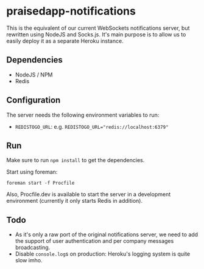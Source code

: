 # praisedapp-notifications

This is the equivalent of our current WebSockets notifications server, but
rewritten using NodeJS and Socks.js.
It's main purpose is to allow us to easily deploy it as a separate Heroku
instance.

## Dependencies

* NodeJS / NPM
* Redis

## Configuration

The server needs the following environment variables to run:

* `REDISTOGO_URL`: e.g. `REDISTOGO_URL="redis://localhost:6379"`

## Run

Make sure to run `npm install` to get the dependencies.

Start using foreman:

    foreman start -f Procfile

Also, Procfile.dev is available to start the server in a development environment
(currently it only starts Redis in addition).


## Todo

* As it's only a raw port of the original notifications server, we need to
  add the support of user authentication and per company messages broadcasting.
* Disable `console.log`s on production: Heroku's logging system is quite slow
  imho.
